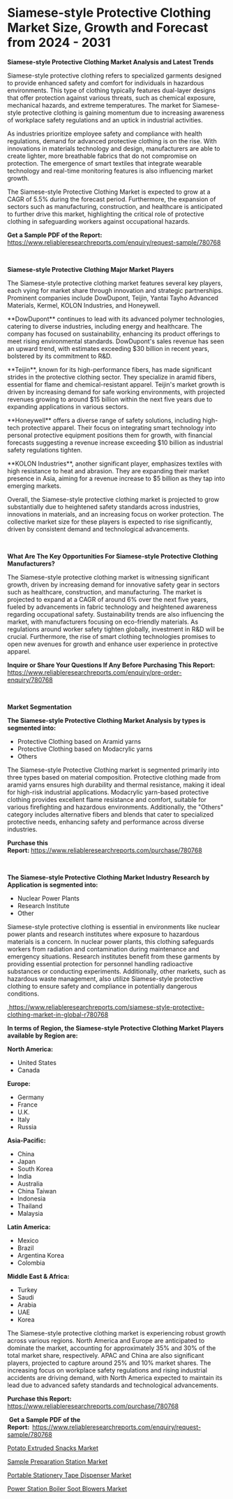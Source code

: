 <p><h1>Siamese-style Protective Clothing Market Size, Growth and Forecast from 2024 - 2031</h1></p><p><strong>Siamese-style Protective Clothing Market Analysis and Latest Trends</strong></p>
<p><p>Siamese-style protective clothing refers to specialized garments designed to provide enhanced safety and comfort for individuals in hazardous environments. This type of clothing typically features dual-layer designs that offer protection against various threats, such as chemical exposure, mechanical hazards, and extreme temperatures. The market for Siamese-style protective clothing is gaining momentum due to increasing awareness of workplace safety regulations and an uptick in industrial activities.</p><p>As industries prioritize employee safety and compliance with health regulations, demand for advanced protective clothing is on the rise. With innovations in materials technology and design, manufacturers are able to create lighter, more breathable fabrics that do not compromise on protection. The emergence of smart textiles that integrate wearable technology and real-time monitoring features is also influencing market growth.</p><p>The Siamese-style Protective Clothing Market is expected to grow at a CAGR of 5.5% during the forecast period. Furthermore, the expansion of sectors such as manufacturing, construction, and healthcare is anticipated to further drive this market, highlighting the critical role of protective clothing in safeguarding workers against occupational hazards.</p></p>
<p><strong>Get a Sample PDF of the Report:&nbsp;</strong> <a href="https://www.reliableresearchreports.com/enquiry/request-sample/780768?utm_campaign=24&utm_medium=2&utm_source=Github&utm_content=ia&utm_term=30122024&utm_id=siamese-style-protective-clothing">https://www.reliableresearchreports.com/enquiry/request-sample/780768</a></p>
<p>&nbsp;</p>
<p><strong>Siamese-style Protective Clothing Major Market Players</strong></p>
<p><p>The Siamese-style protective clothing market features several key players, each vying for market share through innovation and strategic partnerships. Prominent companies include DowDupont, Teijin, Yantai Tayho Advanced Materials, Kermel, KOLON Industries, and Honeywell. </p><p>**DowDupont** continues to lead with its advanced polymer technologies, catering to diverse industries, including energy and healthcare. The company has focused on sustainability, enhancing its product offerings to meet rising environmental standards. DowDupont's sales revenue has seen an upward trend, with estimates exceeding $30 billion in recent years, bolstered by its commitment to R&D.</p><p>**Teijin**, known for its high-performance fibers, has made significant strides in the protective clothing sector. They specialize in aramid fibers, essential for flame and chemical-resistant apparel. Teijin's market growth is driven by increasing demand for safe working environments, with projected revenues growing to around $15 billion within the next five years due to expanding applications in various sectors.</p><p>**Honeywell** offers a diverse range of safety solutions, including high-tech protective apparel. Their focus on integrating smart technology into personal protective equipment positions them for growth, with financial forecasts suggesting a revenue increase exceeding $10 billion as industrial safety regulations tighten.</p><p>**KOLON Industries**, another significant player, emphasizes textiles with high resistance to heat and abrasion. They are expanding their market presence in Asia, aiming for a revenue increase to $5 billion as they tap into emerging markets.</p><p>Overall, the Siamese-style protective clothing market is projected to grow substantially due to heightened safety standards across industries, innovations in materials, and an increasing focus on worker protection. The collective market size for these players is expected to rise significantly, driven by consistent demand and technological advancements.</p></p>
<p>&nbsp;</p>
<p><strong>What Are The Key Opportunities For Siamese-style Protective Clothing Manufacturers?</strong></p>
<p><p>The Siamese-style protective clothing market is witnessing significant growth, driven by increasing demand for innovative safety gear in sectors such as healthcare, construction, and manufacturing. The market is projected to expand at a CAGR of around 6% over the next five years, fueled by advancements in fabric technology and heightened awareness regarding occupational safety. Sustainability trends are also influencing the market, with manufacturers focusing on eco-friendly materials. As regulations around worker safety tighten globally, investment in R&D will be crucial. Furthermore, the rise of smart clothing technologies promises to open new avenues for growth and enhance user experience in protective apparel.</p></p>
<p><strong>Inquire or Share Your Questions If Any Before Purchasing This Report:</strong> <a href="https://www.reliableresearchreports.com/enquiry/pre-order-enquiry/780768?utm_campaign=24&utm_medium=2&utm_source=Github&utm_content=ia&utm_term=30122024&utm_id=siamese-style-protective-clothing">https://www.reliableresearchreports.com/enquiry/pre-order-enquiry/780768</a></p>
<p>&nbsp;</p>
<p><strong>Market Segmentation</strong></p>
<p><strong>The Siamese-style Protective Clothing Market Analysis by types is segmented into:</strong></p>
<p><ul><li>Protective Clothing based on Aramid yarns</li><li>Protective Clothing based on Modacrylic yarns</li><li>Others</li></ul></p>
<p><p>The Siamese-style Protective Clothing market is segmented primarily into three types based on material composition. Protective clothing made from aramid yarns ensures high durability and thermal resistance, making it ideal for high-risk industrial applications. Modacrylic yarn-based protective clothing provides excellent flame resistance and comfort, suitable for various firefighting and hazardous environments. Additionally, the "Others" category includes alternative fibers and blends that cater to specialized protective needs, enhancing safety and performance across diverse industries.</p></p>
<p><strong>Purchase this Report:&nbsp;</strong><a href="https://www.reliableresearchreports.com/purchase/780768?utm_campaign=24&utm_medium=2&utm_source=Github&utm_content=ia&utm_term=30122024&utm_id=siamese-style-protective-clothing">https://www.reliableresearchreports.com/purchase/780768</a></p>
<p>&nbsp;</p>
<p><strong>The Siamese-style Protective Clothing Market Industry Research by Application is segmented into:</strong></p>
<p><ul><li>Nuclear Power Plants</li><li>Research Institute</li><li>Other</li></ul></p>
<p><p>Siamese-style protective clothing is essential in environments like nuclear power plants and research institutes where exposure to hazardous materials is a concern. In nuclear power plants, this clothing safeguards workers from radiation and contamination during maintenance and emergency situations. Research institutes benefit from these garments by providing essential protection for personnel handling radioactive substances or conducting experiments. Additionally, other markets, such as hazardous waste management, also utilize Siamese-style protective clothing to ensure safety and compliance in potentially dangerous conditions.</p></p>
<p><a href="https://www.reliableresearchreports.com/siamese-style-protective-clothing-market-in-global-r780768?utm_campaign=24&utm_medium=2&utm_source=Github&utm_content=ia&utm_term=30122024&utm_id=siamese-style-protective-clothing">&nbsp;https://www.reliableresearchreports.com/siamese-style-protective-clothing-market-in-global-r780768</a></p>
<p><strong>In terms of Region, the Siamese-style Protective Clothing Market Players available by Region are:</strong></p>
<p>
    <p> <strong> North America: </strong>
        <ul>
            <li>United States</li>
            <li>Canada</li>
        </ul>
        </p> 
    <p> <strong> Europe: </strong>
        <ul>
            <li>Germany</li>
            <li>France</li>
            <li>U.K.</li>
            <li>Italy</li>
            <li>Russia</li>
        </ul>
        </p> 
    <p> <strong> Asia-Pacific: </strong>
        <ul>
            <li>China</li>
            <li>Japan</li>
            <li>South Korea</li>
            <li>India</li>
            <li>Australia</li>
            <li>China Taiwan</li>
            <li>Indonesia</li>
            <li>Thailand</li>
            <li>Malaysia</li>
        </ul>
        </p> 
    <p> <strong> Latin America: </strong>
        <ul>
            <li>Mexico</li>
            <li>Brazil</li>
            <li>Argentina Korea</li>
            <li>Colombia</li>
        </ul>
        </p> 
    <p> <strong> Middle East & Africa: </strong>
        <ul>
            <li>Turkey</li>
            <li>Saudi</li>
            <li>Arabia</li>
            <li>UAE</li>
            <li>Korea</li>
        </ul>
    </p>
    </p>
<p><p>The Siamese-style protective clothing market is experiencing robust growth across various regions. North America and Europe are anticipated to dominate the market, accounting for approximately 35% and 30% of the total market share, respectively. APAC and China are also significant players, projected to capture around 25% and 10% market shares. The increasing focus on workplace safety regulations and rising industrial accidents are driving demand, with North America expected to maintain its lead due to advanced safety standards and technological advancements.</p></p>
<p><strong>Purchase this Report: </strong><a href="https://www.reliableresearchreports.com/purchase/780768?utm_campaign=24&utm_medium=2&utm_source=Github&utm_content=ia&utm_term=30122024&utm_id=siamese-style-protective-clothing">https://www.reliableresearchreports.com/purchase/780768</a></p>
<p>&nbsp;<strong>Get a Sample PDF of the Report:&nbsp;&nbsp;</strong><a href="https://www.reliableresearchreports.com/enquiry/request-sample/780768?utm_campaign=24&utm_medium=2&utm_source=Github&utm_content=ia&utm_term=30122024&utm_id=siamese-style-protective-clothing">https://www.reliableresearchreports.com/enquiry/request-sample/780768</a></p>
<p><strong></strong></p>
<p><p><a href="https://github.com/delindacallegari68/Market-Research-Report-List-1/blob/main/potato-extruded-snacks-market.md?utm_campaign=24&utm_medium=2&utm_source=Github&utm_content=ia&utm_term=30122024&utm_id=siamese-style-protective-clothing">Potato Extruded Snacks Market</a></p><p><a href="https://github.com/steidmindy199393/Market-Research-Report-List-1/blob/main/sample-preparation-station-market.md?utm_campaign=24&utm_medium=2&utm_source=Github&utm_content=ia&utm_term=30122024&utm_id=siamese-style-protective-clothing">Sample Preparation Station Market</a></p><p><a href="https://github.com/elizabethdagraca/Market-Research-Report-List-5/blob/main/portable-stationery-tape-dispenser-market.md?utm_campaign=24&utm_medium=2&utm_source=Github&utm_content=ia&utm_term=30122024&utm_id=siamese-style-protective-clothing">Portable Stationery Tape Dispenser Market</a></p><p><a href="https://github.com/klindsey95/Market-Research-Report-List-1/blob/main/power-station-boiler-soot-blowers-market.md?utm_campaign=24&utm_medium=2&utm_source=Github&utm_content=ia&utm_term=30122024&utm_id=siamese-style-protective-clothing">Power Station Boiler Soot Blowers Market</a></p></p>